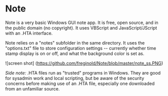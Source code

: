 # Note
Note is a very basic Windows GUI note app.  It is free, open source, and in the public domain (no copyright).  It uses VBScript and JavaScript/JScript with an .HTA interface.

Note relies on a "notes" subfolder in the same directory.  It uses the "options.txt" file to store configuration settings -- currently whether time stamp display is on or off, and what the background color is set as.

![screen shot]
(https://github.com/freginold/Note/blob/master/note_ss.PNG)

*Side note:* .HTA files run as "trusted" programs in Windows.  They are good for sysadmin work and local scripting, but be aware of the security concerns before making use of an .HTA file, especially one downloaded from an unfamiliar source.
